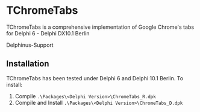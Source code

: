 # TChromeTabs

TChromeTabs is a comprehensive implementation of Google Chrome's tabs for Delphi 6 - Delphi DX10.1 Berlin

Delphinus-Support

## Installation

TChromeTabs has been tested under Delphi 6 and Delphi 10.1 Berlin. To install:

1. Compile `.\Packages\<Delphi Version>\ChromeTabs_R.dpk`
2. Compile and Install `.\Packages\<Delphi Version>\ChromeTabs_D.dpk`
